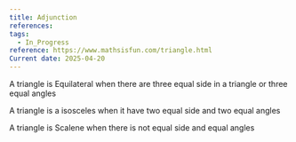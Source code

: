 ```yaml
---
title: Adjunction
references: 
tags:
  - In_Progress
reference: https://www.mathsisfun.com/triangle.html
Current date: 2025-04-20
---
```

A  triangle is Equilateral  when there are three equal side in a triangle  or three equal angles 

A triangle is a isosceles when it have two equal side and two equal angles 

A  triangle is Scalene  when there is not equal side and equal angles 


